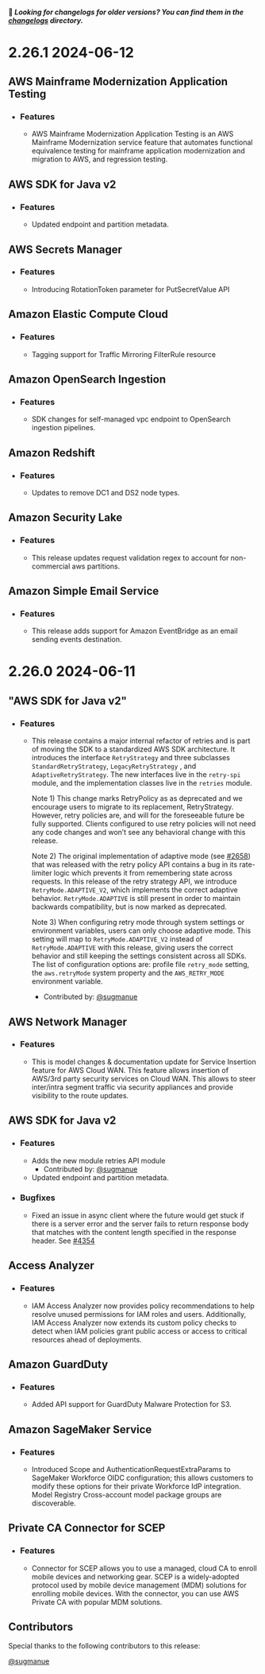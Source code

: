  #### 👋 _Looking for changelogs for older versions? You can find them in the [changelogs](./changelogs) directory._
# __2.26.1__ __2024-06-12__
## __AWS Mainframe Modernization Application Testing__
  - ### Features
    - AWS Mainframe Modernization Application Testing is an AWS Mainframe Modernization service feature that automates functional equivalence testing for mainframe application modernization and migration to AWS, and regression testing.

## __AWS SDK for Java v2__
  - ### Features
    - Updated endpoint and partition metadata.

## __AWS Secrets Manager__
  - ### Features
    - Introducing RotationToken parameter for PutSecretValue API

## __Amazon Elastic Compute Cloud__
  - ### Features
    - Tagging support for Traffic Mirroring FilterRule resource

## __Amazon OpenSearch Ingestion__
  - ### Features
    - SDK changes for self-managed vpc endpoint to OpenSearch ingestion pipelines.

## __Amazon Redshift__
  - ### Features
    - Updates to remove DC1 and DS2 node types.

## __Amazon Security Lake__
  - ### Features
    - This release updates request validation regex to account for non-commercial aws partitions.

## __Amazon Simple Email Service__
  - ### Features
    - This release adds support for Amazon EventBridge as an email sending events destination.

# __2.26.0__ __2024-06-11__
## __"AWS SDK for Java v2"__
  - ### Features
    - This release contains a major internal refactor of retries and is part
      of moving the SDK to a standardized AWS SDK architecture. It
      introduces the interface `RetryStrategy` and three subclasses
      `StandardRetryStrategy`, `LegacyRetryStrategy` , and
      `AdaptiveRetryStrategy`. The new interfaces live in the `retry-spi`
      module, and the implementation classes live in the `retries` module.

      Note 1) This change marks RetryPolicy as as deprecated and we
      encourage users to migrate to its replacement, RetryStrategy. However,
      retry policies are, and will for the foreseeable future be fully
      supported. Clients configured to use retry policies will not need any
      code changes and won’t see any behavioral change with this release.

      Note 2) The original implementation of adaptive mode (see
      [#2658](https://github.com/aws/aws-sdk-java-v2/pull/2658)) that was
      released with the retry policy API contains a bug in its rate-limiter
      logic which prevents it from remembering state across requests. In
      this release of the retry strategy API, we introduce
      `RetryMode.ADAPTIVE_V2`, which implements the correct adaptive
      behavior. `RetryMode.ADAPTIVE` is still present in order to maintain
      backwards compatibility, but is now marked as deprecated.

      Note 3) When configuring retry mode through system settings or
      environment variables, users can only choose adaptive mode. This
      setting will map to `RetryMode.ADAPTIVE_V2` instead of
      `RetryMode.ADAPTIVE` with this release, giving users the correct
      behavior and still keeping the settings consistent across all
      SDKs. The list of configuration options are: profile file `retry_mode`
      setting, the `aws.retryMode` system property and the `AWS_RETRY_MODE`
      environment variable.
        - Contributed by: [@sugmanue](https://github.com/sugmanue)

## __AWS Network Manager__
  - ### Features
    - This is model changes & documentation update for Service Insertion feature for AWS Cloud WAN. This feature allows insertion of AWS/3rd party security services on Cloud WAN. This allows to steer inter/intra segment traffic via security appliances and provide visibility to the route updates.

## __AWS SDK for Java v2__
  - ### Features
    - Adds the new module retries API module
        - Contributed by: [@sugmanue](https://github.com/sugmanue)
    - Updated endpoint and partition metadata.

  - ### Bugfixes
    - Fixed an issue in async client where the future would get stuck if there is a server error and the server fails to return response body that matches with the content length specified in the response header. See [#4354](https://github.com/aws/aws-sdk-java-v2/issues/4354)

## __Access Analyzer__
  - ### Features
    - IAM Access Analyzer now provides policy recommendations to help resolve unused permissions for IAM roles and users. Additionally, IAM Access Analyzer now extends its custom policy checks to detect when IAM policies grant public access or access to critical resources ahead of deployments.

## __Amazon GuardDuty__
  - ### Features
    - Added API support for GuardDuty Malware Protection for S3.

## __Amazon SageMaker Service__
  - ### Features
    - Introduced Scope and AuthenticationRequestExtraParams to SageMaker Workforce OIDC configuration; this allows customers to modify these options for their private Workforce IdP integration. Model Registry Cross-account model package groups are discoverable.

## __Private CA Connector for SCEP__
  - ### Features
    - Connector for SCEP allows you to use a managed, cloud CA to enroll mobile devices and networking gear. SCEP is a widely-adopted protocol used by mobile device management (MDM) solutions for enrolling mobile devices. With the connector, you can use AWS Private CA with popular MDM solutions.

## __Contributors__
Special thanks to the following contributors to this release: 

[@sugmanue](https://github.com/sugmanue)
